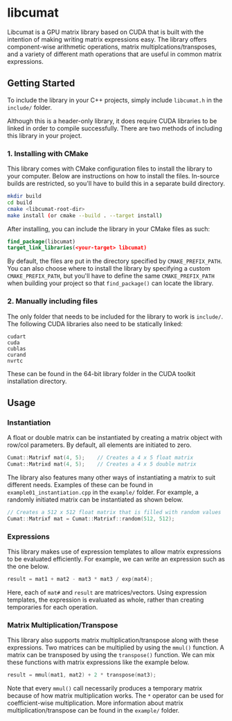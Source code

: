 # libcumat
Libcumat is a GPU matrix library based on CUDA that is built with the intention of making writing matrix expressions easy. The library offers component-wise arithmetic operations, matrix multiplcations/transposes, and a variety of different math operations that are useful in common matrix expressions.

## Getting Started
To include the library in your C++ projects, simply include `libcumat.h` in the `include/` folder.

Although this is a header-only library, it does require CUDA libraries to be linked in order to compile successfully. There are two methods of including this library in your project.

### 1. Installing with CMake
This library comes with CMake configuration files to install the library to your computer. Below are instructions on how to install the files. In-source builds are restricted, so you'll have to build this in a separate build directory.

```sh
mkdir build
cd build
cmake <libcumat-root-dir>
make install (or cmake --build . --target install)
```

After installing, you can include the library in your CMake files as such:

```cmake
find_package(libcumat)
target_link_libraries(<your-target> libcumat)
```

By default, the files are put in the directory specified by `CMAKE_PREFIX_PATH`. You can also choose where to install the library by specifying a custom   `CMAKE_PREFIX_PATH`, but you'll have to define the same `CMAKE_PREFIX_PATH` when building your project so that `find_package()` can locate the library.


### 2. Manually including files
The only folder that needs to be included for the library to work is `include/`. The following CUDA libraries also need to be statically linked:

```
cudart
cuda
cublas
curand
nvrtc
```

These can be found in the 64-bit library folder in the CUDA toolkit installation directory.

## Usage
### Instantiation
A float or double matrix can be instantiated by creating a matrix object with row/col parameters. By default, all elements are initiated to zero.
```cpp
Cumat::Matrixf mat(4, 5);    // Creates a 4 x 5 float matrix
Cumat::Matrixd mat(4, 5);    // Creates a 4 x 5 double matrix
```
The library also features many other ways of instantiating a matrix to suit different needs. Examples of these can be found in `example01_instantiation.cpp` in the `example/` folder. For example, a randomly initiated matrix can be instantiated as shown below.
```cpp
// Creates a 512 x 512 float matrix that is filled with random values
Cumat::Matrixf mat = Cumat::Matrixf::random(512, 512);
```
### Expressions
This library makes use of expression templates to allow matrix expressions to be evaluated efficiently. For example, we can write an expression such as the one below.
```cpp
result = mat1 + mat2 - mat3 * mat3 / exp(mat4);
```
Here, each of ```mat#``` and ```result``` are matrices/vectors. Using expression templates, the expression is evaluated as whole, rather than creating temporaries for each operation.

### Matrix Multiplication/Transpose

This library also supports matrix multiplication/transpose along with these expressions. Two matrices can be multiplied by using the ```mmul()``` function. A matrix can be transposed by using the ```transpose()``` function. We can mix these functions with matrix expressions like the example below.
```cpp
result = mmul(mat1, mat2) + 2 * transpose(mat3);
```
Note that every ```mmul()``` call necessarily produces a temporary matrix because of how matrix multiplication works. The ```*``` operator can be used for coefficient-wise multiplication. More information about matrix multiplication/transpose can be found in the ```example/``` folder.
